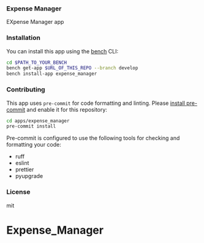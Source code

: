 ### Expense Manager

EXpense Manager app

### Installation

You can install this app using the [bench](https://github.com/frappe/bench) CLI:

```bash
cd $PATH_TO_YOUR_BENCH
bench get-app $URL_OF_THIS_REPO --branch develop
bench install-app expense_manager
```

### Contributing

This app uses `pre-commit` for code formatting and linting. Please [install pre-commit](https://pre-commit.com/#installation) and enable it for this repository:

```bash
cd apps/expense_manager
pre-commit install
```

Pre-commit is configured to use the following tools for checking and formatting your code:

- ruff
- eslint
- prettier
- pyupgrade

### License

mit
# Expense_Manager
